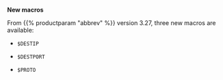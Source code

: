 ---
---
<!-- DISCLAIMER: This file is based on the syslog-ng Open Source Edition documentation https://github.com/balabit/syslog-ng-ose-guides/commit/2f4a52ee61d1ea9ad27cb4f3168b95408fddfdf2 and is used under the terms of The syslog-ng Open Source Edition Documentation License. The file has been modified by Axoflow. -->
**New macros**

From {{% productparam "abbrev" %}} version 3.27, three new macros are available:

  - `$DESTIP`

  - `$DESTPORT`

  - `$PROTO`
